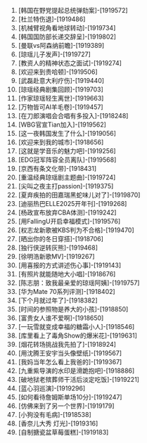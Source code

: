 
1. [韩国在野党提起总统弹劾案]-[1919572]
1. [杜兰特伤退]-[1919486]
1. [机械臂视角看地球转动]-[1919734]
1. [韩国国防部长递交辞呈]-[1919802]
1. [曼联vs阿森纳前瞻]-[1919389]
1. [琼瑶儿子发声]-[1919727]
1. [教资人的精神状态之面试]-[1919274]
1. [欢迎来到贵哈顿]-[1919506]
1. [武磊赴意大利疗伤]-[1919440]
1. [琼瑶经典剧集回顾]-[1919703]
1. [作家琼瑶轻生离世]-[1919663]
1. [万物皆可AI羊毛卷]-[1919457]
1. [在刀郎演唱会合唱有多投入]-[1918248]
1. [WBG官宣Tian加入]-[1919562]
1. [这一夜韩国发生了什么]-[1919056]
1. [欢迎来到我的城市]-[1918656]
1. [这就是学音乐的魅力吧]-[1919256]
1. [EDG冠军阵容全员离队]-[1919568]
1. [京西有条文化带]-[1918431]
1. [重温经典琼瑶剧主题曲]-[1919724]
1. [尖叫之夜主打passion]-[1919375]
1. [夏弃疾拍的田嘉瑞黑蛇味儿对了]-[1919870]
1. [迪丽热巴ELLE2025开年刊]-[1919268]
1. [杨政宣布放弃CBA体测]-[1919242]
1. [用FallingU开启幸福模式]-[1919576]
1. [权志龙新歌被KBS判为不合格]-[1919470]
1. [晒出你的冬日穿搭]-[1918706]
1. [独行侠逆转灰熊]-[1919468]
1. [徐明浩新歌MV]-[1919267]
1. [用喜报的方式讲述伤心事]-[1919143]
1. [有照片就能随地大小唱]-[1918676]
1. [陈志朋：致我最亲爱的琼瑶阿姨]-[1919757]
1. [华为Mate 70系列评测]-[1918402]
1. [下个月就过年了]-[1918382]
1. [时间的参照物是养大的小孩]-[1918850]
1. [富贵女人谁不爱啊]-[1918650]
1. [一玩雪就变成幸福的糖霜小人]-[1918546]
1. [库里看上了毒角Show的爆米花]-[1919631]
1. [烟花转场挑战我先拍了]-[1918924]
1. [用沈腾王安宇当头像壁纸]-[1919567]
1. [我妈当年怎么看上我爸的]-[1919367]
1. [九重紫导演的水印是滑跪抱吧]-[1918886]
1. [破地狱老殡葬师干活后淡定吃饭]-[1919221]
1. [蓝心羽巡演]-[1919296]
1. [如何看待詹姆斯单场10分]-[1919247]
1. [仿佛来到了另一个世界]-[1919179]
1. [小狗没有毛病]-[1918538]
1. [香奈儿大秀 灯光]-[1919316]
1. [自制搪瓷盆草莓蛋糕]-[1919183]